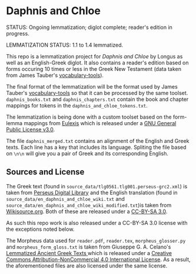# Daphnis and Chloe

STATUS: Ongoing lemmatization; diglot complete; reader's edition in progress.

LEMMATIZATION STATUS: 1.1 to 1.4 lemmatized.

This repo is a lemmatization project for _Daphnis and Chloe_ by Longus as well as an English-Greek diglot. It also contains a reader's edition based on forms occuring 10 times or less in the Greek New Testament (data taken from James Tauber's [vocabulary-tools](https://github.com/jtauber/vocabulary-tools)). 

The final format of the lemmatization will be the format used by James Tauber's [vocabulary-tools](https://github.com/jtauber/vocabulary-tools) so that it can be processed by the same toolset. `daphnis_books.txt` and `daphnis_chapters.txt` contain the book and chapter mappings for tokens in the `daphnis_and_chloe_tokens.txt`. 

The lemmatization is being done with a custom toolset based on the form-lemma mappings from [Eulexis](https://github.com/PhVerkerk/Eulexis_off_line) which is released under a [GNU General Public License v3.0](https://www.gnu.org/licenses/gpl-3.0.en.html).

The file `daphnis_merged.txt` contains an alignment of the English and Greek texts. Each line has a key that includes its language. Spliting the file based on `\n\n` will give you a pair of Greek and its corresponding English.

## Sources and License

The Greek text (found in `source_data/tlg0561.tlg001.perseus-grc2.xml`) is taken from [Perseus Digital Library](http://www.perseus.tufts.edu/hopper/text?doc=urn:cts:greekLit:tlg0561.tlg001.perseus-grc1) and the English translation (found in `source_data/en_daphnis_and_chloe_wiki.txt` and `source_data/en_daphnis_and_chloe_wiki_modified.txt`)is taken from [Wikisource.org](https://en.m.wikisource.org/wiki/Daphnis_and_Chloe_(The_1896_Athenian_Society_Translation)). Both of these are released under a [CC-BY-SA 3.0](http://creativecommons.org/licenses/by-sa/3.0/us/). 

As such this repo work is also released under a CC-BY-SA 3.0 license with the exceptions noted below.

The Morpheus data used for `reader.pdf`, `reader.tex`, `morpheus_glosser.py` and `morpheus_form_gloss.txt`  is taken from Giuseppe G. A. Celano's [Lemmatized Ancient Greek Texts ](https://github.com/gcelano/LemmatizedAncientGreekXML) which is released under a [Creative Commons Attribution-NonCommercial 4.0 International License](http://creativecommons.org/licenses/by-nc/4.0/). As a result, the aforementioned files are also licensed under the same license.



